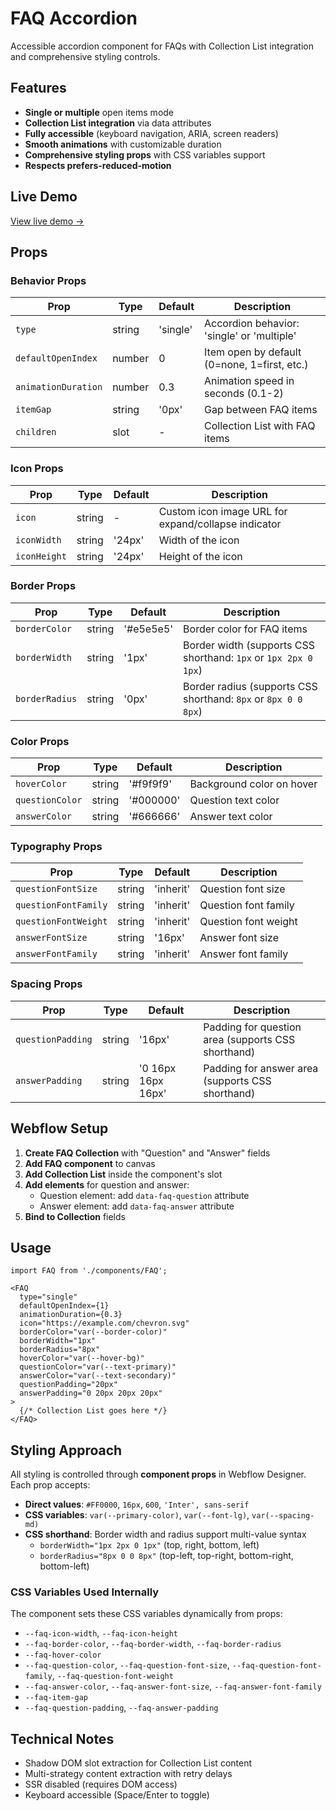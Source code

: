 # FAQ Accordion

Accessible accordion component for FAQs with Collection List integration and comprehensive styling controls.

## Features

- **Single or multiple** open items mode
- **Collection List integration** via data attributes
- **Fully accessible** (keyboard navigation, ARIA, screen readers)
- **Smooth animations** with customizable duration
- **Comprehensive styling props** with CSS variables support
- **Respects prefers-reduced-motion**

## Live Demo

[View live demo →](https://webflow-code-components.webflow.io/components/faq-component)

## Props

### Behavior Props

| Prop | Type | Default | Description |
|------|------|---------|-------------|
| `type` | string | 'single' | Accordion behavior: 'single' or 'multiple' |
| `defaultOpenIndex` | number | 0 | Item open by default (0=none, 1=first, etc.) |
| `animationDuration` | number | 0.3 | Animation speed in seconds (0.1-2) |
| `itemGap` | string | '0px' | Gap between FAQ items |
| `children` | slot | - | Collection List with FAQ items |

### Icon Props

| Prop | Type | Default | Description |
|------|------|---------|-------------|
| `icon` | string | - | Custom icon image URL for expand/collapse indicator |
| `iconWidth` | string | '24px' | Width of the icon |
| `iconHeight` | string | '24px' | Height of the icon |

### Border Props

| Prop | Type | Default | Description |
|------|------|---------|-------------|
| `borderColor` | string | '#e5e5e5' | Border color for FAQ items |
| `borderWidth` | string | '1px' | Border width (supports CSS shorthand: `1px` or `1px 2px 0 1px`) |
| `borderRadius` | string | '0px' | Border radius (supports CSS shorthand: `8px` or `8px 0 0 8px`) |

### Color Props

| Prop | Type | Default | Description |
|------|------|---------|-------------|
| `hoverColor` | string | '#f9f9f9' | Background color on hover |
| `questionColor` | string | '#000000' | Question text color |
| `answerColor` | string | '#666666' | Answer text color |

### Typography Props

| Prop | Type | Default | Description |
|------|------|---------|-------------|
| `questionFontSize` | string | 'inherit' | Question font size |
| `questionFontFamily` | string | 'inherit' | Question font family |
| `questionFontWeight` | string | 'inherit' | Question font weight |
| `answerFontSize` | string | '16px' | Answer font size |
| `answerFontFamily` | string | 'inherit' | Answer font family |

### Spacing Props

| Prop | Type | Default | Description |
|------|------|---------|-------------|
| `questionPadding` | string | '16px' | Padding for question area (supports CSS shorthand) |
| `answerPadding` | string | '0 16px 16px 16px' | Padding for answer area (supports CSS shorthand) |

## Webflow Setup

1. **Create FAQ Collection** with "Question" and "Answer" fields
2. **Add FAQ component** to canvas
3. **Add Collection List** inside the component's slot
4. **Add elements** for question and answer:
   - Question element: add `data-faq-question` attribute
   - Answer element: add `data-faq-answer` attribute
5. **Bind to Collection** fields

## Usage

```tsx
import FAQ from './components/FAQ';

<FAQ
  type="single"
  defaultOpenIndex={1}
  animationDuration={0.3}
  icon="https://example.com/chevron.svg"
  borderColor="var(--border-color)"
  borderWidth="1px"
  borderRadius="8px"
  hoverColor="var(--hover-bg)"
  questionColor="var(--text-primary)"
  answerColor="var(--text-secondary)"
  questionPadding="20px"
  answerPadding="0 20px 20px 20px"
>
  {/* Collection List goes here */}
</FAQ>
```

## Styling Approach

All styling is controlled through **component props** in Webflow Designer. Each prop accepts:

- **Direct values**: `#FF0000`, `16px`, `600`, `'Inter', sans-serif`
- **CSS variables**: `var(--primary-color)`, `var(--font-lg)`, `var(--spacing-md)`
- **CSS shorthand**: Border width and radius support multi-value syntax
  - `borderWidth="1px 2px 0 1px"` (top, right, bottom, left)
  - `borderRadius="8px 0 0 8px"` (top-left, top-right, bottom-right, bottom-left)

### CSS Variables Used Internally

The component sets these CSS variables dynamically from props:

- `--faq-icon-width`, `--faq-icon-height`
- `--faq-border-color`, `--faq-border-width`, `--faq-border-radius`
- `--faq-hover-color`
- `--faq-question-color`, `--faq-question-font-size`, `--faq-question-font-family`, `--faq-question-font-weight`
- `--faq-answer-color`, `--faq-answer-font-size`, `--faq-answer-font-family`
- `--faq-item-gap`
- `--faq-question-padding`, `--faq-answer-padding`

## Technical Notes

- Shadow DOM slot extraction for Collection List content
- Multi-strategy content extraction with retry delays
- SSR disabled (requires DOM access)
- Keyboard accessible (Space/Enter to toggle)
